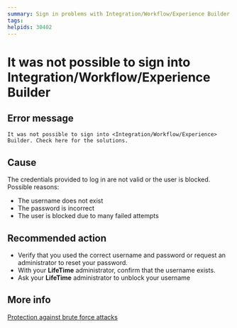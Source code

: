 ```yaml
---
summary: Sign in problems with Integration/Workflow/Experience Builder
tags:
helpids: 30402
---
```


# It was not possible to sign into Integration/Workflow/Experience Builder


## Error message

`It was not possible to sign into <Integration/Workflow/Experience> Builder. Check here for the solutions.`

## Cause

The credentials provided to log in are not valid or the user is blocked. Possible reasons:

* The username does not exist
* The password is incorrect
* The user is blocked due to many failed attempts


## Recommended action

* Verify that you used the correct username and password or request an administrator to reset your password.
* With your **LifeTime** administrator, confirm that the username exists.
* Ask your **LifeTime** administrator to unblock your username

## More info
[Protection against brute force attacks](https://success.outsystems.com/Documentation/11_x_platform/Managing_the_Applications_Lifecycle/Secure_the_Applications/Protection_against_Brute_Force_Attacks#Unblocking_in_LifeTime_and_Service_Center)
